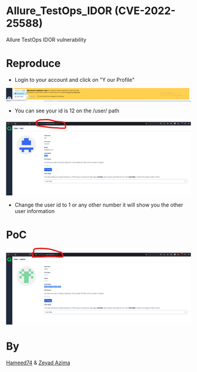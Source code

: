 # Allure_TestOps_IDOR (CVE-2022-25588)
Allure TestOps IDOR vulnerability 

# Reproduce

- Login to your account and click on "Y our Profile"

<img src="IDOR/11.png">

- You can see your id is 12 on the /user/ path

<img src="IDOR/12.png">

- Change the user id to 1 or any other number it will show you the other user information

# PoC
<img src="IDOR/13.png">

# By
<a href="https://www.linkedin.com/in/ahmed-abdulhameed-729737158/">Hameed74</a> & <a href="https://www.linkedin.com/in/zer0verflow/">Zeyad Azima</a>
 

